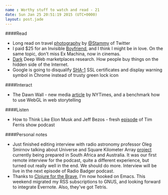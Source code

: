 ```yaml
---
name : Worthy stuff to watch and read - 21
date: Sun Jan 25 20:51:19 2015 (UTC+0000)
layout: post.jade
---
```


####Read

* Long read on travel [photography](http://paulstamatiou.com/traveling-and-photography-part-1/) by [@Stammy](twitter.com/stammy) of Twitter
* I paid $25 for an Invisible [Boyfriend](http://www.washingtonpost.com/news/the-intersect/wp/2015/01/22/i-paid-25-for-an-invisible-boyfriend-and-i-think-i-might-be-in-love/), and I think I might be in love. On the same topic, don't miss Ex Machina, now in cinemas.
* [Dark](http://joel.mn/post/108657860988/deep-web-marketplaces) Deep Web marketplaces research. How people buy things on the hidden side of the Internet.
* Google is going to disqualify [SHA-1](http://googleonlinesecurity.blogspot.co.uk/2014/09/gradually-sunsetting-sha-1.html) SSL certificates and display warning symbol in Chrome instead of trusty green lock icon

####Interact

* The Dawn Wall - new media [article](http://www.nytimes.com/interactive/2015/01/09/sports/the-dawn-wall-el-capitan.html?_r=0) by NYTimes, and a benchmark how to use WebGL in web storytelling

####Listen

* How to Think Like Elon Musk and Jeff Bezos - fresh [episode](http://fourhourworkweek.com/2015/01/20/elon-musk-and-jeff-bezos/) of Tim Ferris show podcast

####Personal notes

* Just finished editing interview with radio astronomy professor Oleg Smirnov talking about Universe and Square Kilometer Array [project](http://en.wikipedia.org/wiki/Square_Kilometre_Array) currently being prepared in South Africa and Australia. It was our first remote interview for the podcast, quite a different experience, but turned out really well in the end. We should do more. Interview will be live in the next episode of Radio Badger podcast.
* Thanks to [Clojure for the Brave](http://www.braveclojure.com/), I'm now hooked on Emacs. This weekend migrated my RSS subscriptions to GNUS, and looking forward to integrate Evernote. Also, they've got Tetris.
